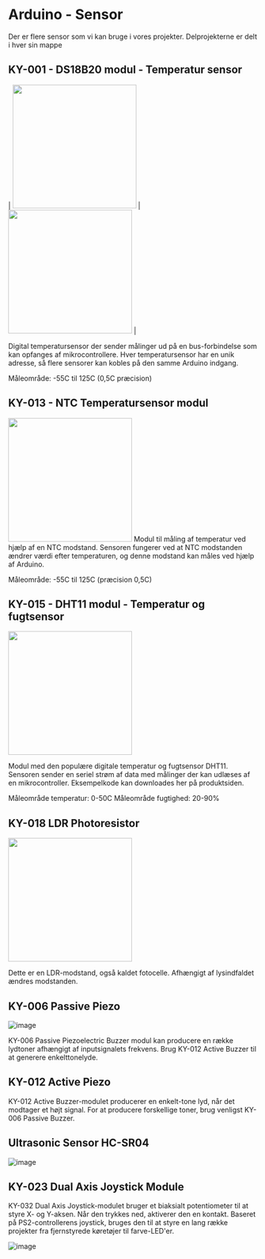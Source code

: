 # Arduino - Sensor

Der er flere sensor som vi kan bruge i vores projekter. Delprojekterne er delt i hver sin mappe

## KY-001 - DS18B20 modul - Temperatur sensor

| <img style="width: 250px;" src="https://user-images.githubusercontent.com/44589560/159477810-7157471c-8078-49c3-9eb7-b610ace5e9e4.png" /> | 
<img style="width: 250px;" src="https://user-images.githubusercontent.com/44589560/159478563-a4d94f75-5fce-440e-9012-1dd8427316e7.png" /> |

Digital temperatursensor der sender målinger ud på en bus-forbindelse som kan opfanges af mikrocontrollere. Hver temperatursensor har en unik adresse, så flere sensorer kan kobles på den samme Arduino indgang.

Måleområde: -55C til 125C (0,5C præcision)

## KY-013 - NTC Temperatursensor modul
<img style="width: 250px;" src="https://user-images.githubusercontent.com/44589560/159478471-6eaa5afd-fb33-40ac-b09e-c0386f5b2c71.png" />
Modul til måling af temperatur ved hjælp af en NTC modstand. Sensoren fungerer ved at NTC modstanden ændrer værdi efter temperaturen, og denne modstand kan måles ved hjælp af Arduino.

Måleområde: -55C til 125C (præcision 0,5C)

## KY-015 - DHT11 modul - Temperatur og fugtsensor
<img style="width: 250px;" src="https://user-images.githubusercontent.com/44589560/159478693-a7192797-6237-43ae-9066-d5c6f26141f4.png" />

Modul med den populære digitale temperatur og fugtsensor DHT11. Sensoren sender en seriel strøm af data med målinger der kan udlæses af en mikrocontroller. Eksempelkode kan downloades her på produktsiden.

Måleområde temperatur: 0-50C
Måleområde fugtighed: 20-90%

## KY-018 LDR Photoresistor
<img style="width: 250px;" src="https://user-images.githubusercontent.com/44589560/159479784-88a55532-b05b-4219-ac0b-b2e9c8c55716.png" />

Dette er en LDR-modstand, også kaldet fotocelle. Afhængigt af lysindfaldet ændres modstanden.

## KY-006 Passive Piezo
![image](https://user-images.githubusercontent.com/44589560/159856367-31a8235e-b0d7-4c17-a035-f03578485d42.png)

KY-006 Passive Piezoelectric Buzzer modul kan producere en række lydtoner afhængigt af inputsignalets frekvens. Brug KY-012 Active Buzzer til at generere enkelttonelyde.

## KY-012 Active Piezo
KY-012 Active Buzzer-modulet producerer en enkelt-tone lyd, når det modtager et højt signal. For at producere forskellige toner, brug venligst KY-006 Passive Buzzer. 

## Ultrasonic Sensor HC-SR04
![image](https://user-images.githubusercontent.com/44589560/159875746-929b1205-7c8c-4cf1-a437-fe646c941e6b.png)

## KY-023 Dual Axis Joystick Module
KY-032 Dual Axis Joystick-modulet bruger et biaksialt potentiometer til at styre X- og Y-aksen. Når den trykkes ned, aktiverer den en kontakt. Baseret på PS2-controllerens joystick, bruges den til at styre en lang række projekter fra fjernstyrede køretøjer til farve-LED'er.

![image](https://user-images.githubusercontent.com/44589560/159905168-c2fb858e-84ad-44ca-9886-419741152c94.png)


